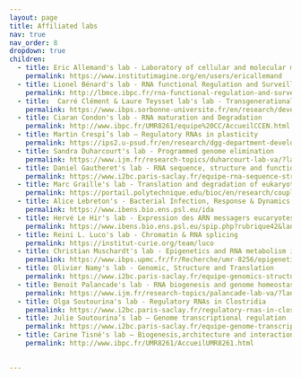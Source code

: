 ```yaml
---
layout: page
title: Affiliated labs
nav: true
nav_order: 8
dropdown: true
children:
  - title: Eric Allemand's lab - Laboratory of cellular and molecular mechanisms of hematological disorders and therapeutic implications
    permalink: https://www.institutimagine.org/en/users/ericallemand
  - title: Lionel Bénard's lab - RNA functional Regulation and Surveillance
    permalink: http://lbmce.ibpc.fr/rna-functional-regulation-and-surveillance/
  - title:  Carré Clément & Laure Teysset lab's lab - Transgenerational epigenetics & small RNA biology
    permalink: https://www.ibps.sorbonne-universite.fr/en/research/development-adaptations-and-aging/transgenerational-epigenetics-small-rna-biology
  - title: Ciaran Condon's lab - RNA maturation and Degradation
    permalink: http://www.ibpc.fr/UMR8261/equipe%20CC/AccueilCCEN.html
  - title: Martin Crespi’s lab – Regulatory RNAs in plasticity
    permalink: https://ips2.u-psud.fr/en/research/dgg-department-developmental-genomics-and-genetics/regarn-regulatory-non-coding-rnas-in-root-plasticity/exploring-the-diversity-of-ncrnas-linking-ncrnas-to-root-plasticity.html
  - title: Sandra Duharcourt's lab - Programmed genome elimination
    permalink: https://www.ijm.fr/research-topics/duharcourt-lab-va/?lang=en
  - title: Daniel Gautheret's lab - RNA sequence, structure and function
    permalink: https://www.i2bc.paris-saclay.fr/equipe-rna-sequence-structure-function/
  - title: Marc Graille's lab - Translation and degradation of eukaryotic mRNAs
    permalink: https://portail.polytechnique.edu/bioc/en/research/coupling-between-translation-and-mrna-degradation-eukaryotes
  - title: Alice Lebreton's - Bacterial Infection, Response & Dynamics
    permalink: https://www.ibens.bio.ens.psl.eu/ida
  - title: Hervé Le Hir's lab - Expression des ARN messagers eucaryotes
    permalink: https://www.ibens.bio.ens.psl.eu/spip.php?rubrique42&lang=fr
  - title: Reini L. Luco's lab - Chromatin & RNA splicing
    permalink: https://institut-curie.org/team/luco
  - title: Christian Muschardt's lab - Epigenetics and RNA metabolism in human diseases
    permalink: https://www.ibps.upmc.fr/fr/Recherche/umr-8256/epigenetique-metabolisme-arn-maladies-humaines
  - title: Olivier Namy's lab - Genomic, Structure and Translation
    permalink: https://www.i2bc.paris-saclay.fr/equipe-genomics-structure-and-translation            
  - title: Benoit Palancade's lab - RNA biogenesis and genome homeostasis
    permalink: https://www.ijm.fr/research-topics/palancade-lab-va/?lang=en
  - title: Olga Soutourina's lab - Regulatory RNAs in Clostridia
    permalink: https://www.i2bc.paris-saclay.fr/regulatory-rnas-in-clostridia/
  - title: Julie Soutourina’s lab – Genome transcriptional regulation
    permalink: https://www.i2bc.paris-saclay.fr/equipe-genome-transcriptional-regulation/
  - title: Carine Tisné's lab – Biogenesis,architecture and interactions of RNAs
    permalink: http://www.ibpc.fr/UMR8261/AccueilUMR8261.html
   

---
```

